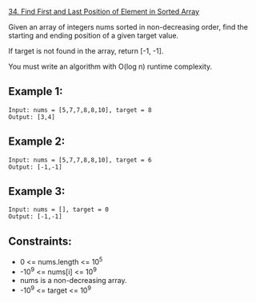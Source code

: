 [34. Find First and Last Position of Element in Sorted Array](https://leetcode-cn.com/problems/find-first-and-last-position-of-element-in-sorted-array/)

Given an array of integers nums sorted in non-decreasing order, find the starting and ending position of a given target value.

If target is not found in the array, return [-1, -1].

You must write an algorithm with O(log n) runtime complexity.

## Example 1:
```
Input: nums = [5,7,7,8,8,10], target = 8
Output: [3,4]
```

## Example 2:
```
Input: nums = [5,7,7,8,8,10], target = 6
Output: [-1,-1]
```

## Example 3:
```
Input: nums = [], target = 0
Output: [-1,-1]
```

## Constraints:
* 0 <= nums.length <= 10<sup>5</sup>
* -10<sup>9</sup> <= nums[i] <= 10<sup>9</sup>
* nums is a non-decreasing array.
* -10<sup>9</sup> <= target <= 10<sup>9</sup>
